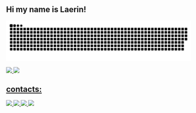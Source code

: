 ## Hi my name is Laerin!

![Snake animation](https://github.com/Rafaellaerin/Rafaellaerin/blob/output/github-contribution-grid-snake.svg)


<div>
<a href="https://github.com/Rafaellaerin">
<img loading="lazy" height="180em" src="https://github-readme-stats.vercel.app/api/top-langs/?username=Rafaellaerin&layout=compact&langs_count=7&theme=dracula"/>
<img loading="lazy" height="180em" src="https://github-readme-stats.vercel.app/api?username=Rafaellaerin&show_icons=true&theme=dracula&include_all_commits=true&count_private=true"/>
</div>

## contacts:

<!-- Instagram -->
<a href="https://www.instagram.com/LaerinX" target="_blank">
  <img loading="lazy" src="https://img.shields.io/badge/Instagram-E4405F?style=for-the-badge&logo=instagram&logoColor=white" target="_blank">
</a>

<!-- X (Twitter) -->
<a href="https://twitter.com/Rafaellaerin" target="_blank">
  <img loading="lazy" src="https://img.shields.io/badge/X-000000?style=for-the-badge&logo=twitter&logoColor=white" target="_blank">
</a>

<!-- Discord (Servidor) -->
<a href="https://discord.gg/vrnuB28eyP" target="_blank">
  <img loading="lazy" src="https://img.shields.io/badge/Discord-5865F2?style=for-the-badge&logo=discord&logoColor=white" target="_blank">
</a>

<!-- Reddit -->
<a href="https://www.reddit.com/user/Hot-Fun2441" target="_blank">
  <img loading="lazy" src="https://img.shields.io/badge/Reddit-FF4500?style=for-the-badge&logo=reddit&logoColor=white" target="_blank">
</a>

